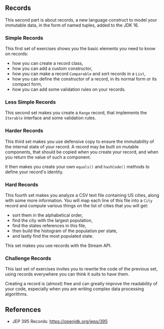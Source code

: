 ## Records

This second part is about records, a new language construct to model your immutable data, in the form of named tuples, added to the JDK 16.

### Simple Records

This first set of exercises shows you the basic elements you need to know on records:
- how you can create a record class,
- how you can add a custom constructor,
- how you can make a record `Comparable` and sort records in a `List`,
- how you can define the constructor of a record, in its normal form or its compact form,
- how you can add some validation rules on your records.

### Less Simple Records

This second set makes you create a `Range` record, that implements the `Iterable` interface and some validation rules.

### Harder Records

This third set makes you use defensive copy to ensure the immutability of the internal state of your record. 
A record may be built on mutable components, that should be copied when you create your record, and when you return the value of such a component.

It then makes you create your own `equals()` and `hashCode()` methods to define your record's identity.

### Hard Records

This fourth set makes you analyze a CSV text file containing US cities, along with some more information. You will map each line of this file into a `City` record and compute various things on the list of cities that you will get:
- sort them in the alphabetical order,
- find the city with the largest population,
- find the states references in this file,
- then build the histogram of the population per state,
- and lastly find the most populated state.

This set makes you use records with the Stream API.

### Challenge Records

This last set of exercises invites you to rewrite the code of the previous set, using records everywhere you can think it suits to have them. 

Creating a record is (almost) free and can greatly improve the readability of your code, especially when you are writing complex data processing algorithms. 

## References

- JEP 395 Records: https://openjdk.org/jeps/395
